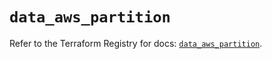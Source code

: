 # `data_aws_partition`

Refer to the Terraform Registry for docs: [`data_aws_partition`](https://registry.terraform.io/providers/hashicorp/aws/6.10.0/docs/data-sources/partition).
